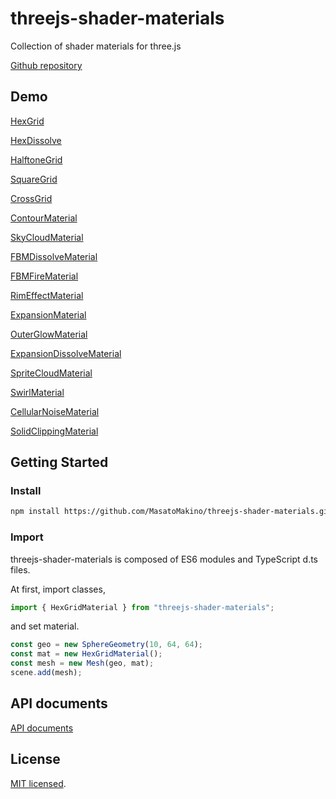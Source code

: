 # threejs-shader-materials

Collection of shader materials for three.js

[Github repository](https://github.com/MasatoMakino/threejs-shader-materials)

## Demo

[HexGrid](https://masatomakino.github.io/threejs-shader-materials/demo/hexGrid)

[HexDissolve](https://masatomakino.github.io/threejs-shader-materials/demo/hex_dissolve.html)

[HalftoneGrid](https://masatomakino.github.io/threejs-shader-materials/demo/halftoneGrid)

[SquareGrid](https://masatomakino.github.io/threejs-shader-materials/demo/squareGrid)

[CrossGrid](https://masatomakino.github.io/threejs-shader-materials/demo/cross_grid)

[ContourMaterial](https://masatomakino.github.io/threejs-shader-materials/demo/contour)

[SkyCloudMaterial](https://masatomakino.github.io/threejs-shader-materials/demo/skyCloud)

[FBMDissolveMaterial](https://masatomakino.github.io/threejs-shader-materials/demo/fbmDissolve)

[FBMFireMaterial](https://masatomakino.github.io/threejs-shader-materials/demo/fbmFire)

[RimEffectMaterial](https://masatomakino.github.io/threejs-shader-materials/demo/rimEffect)

[ExpansionMaterial](https://masatomakino.github.io/threejs-shader-materials/demo/expansion)

[OuterGlowMaterial](https://masatomakino.github.io/threejs-shader-materials/demo/outerGlow)

[ExpansionDissolveMaterial](https://masatomakino.github.io/threejs-shader-materials/demo/expansion_dissolve)

[SpriteCloudMaterial](https://masatomakino.github.io/threejs-shader-materials/demo/spriteCloud)

[SwirlMaterial](https://masatomakino.github.io/threejs-shader-materials/demo/swirl)

[CellularNoiseMaterial](https://masatomakino.github.io/threejs-shader-materials/demo/cellular)

[SolidClippingMaterial](https://masatomakino.github.io/threejs-shader-materials/demo/solid_clipping)

## Getting Started

### Install

```bash
npm install https://github.com/MasatoMakino/threejs-shader-materials.git --save-dev
```

### Import

threejs-shader-materials is composed of ES6 modules and TypeScript d.ts files.

At first, import classes,

```js
import { HexGridMaterial } from "threejs-shader-materials";
```

and set material.

```js
const geo = new SphereGeometry(10, 64, 64);
const mat = new HexGridMaterial();
const mesh = new Mesh(geo, mat);
scene.add(mesh);
```

## API documents

[API documents](https://masatomakino.github.io/threejs-shader-materials/api/)

## License

[MIT licensed](LICENSE).
